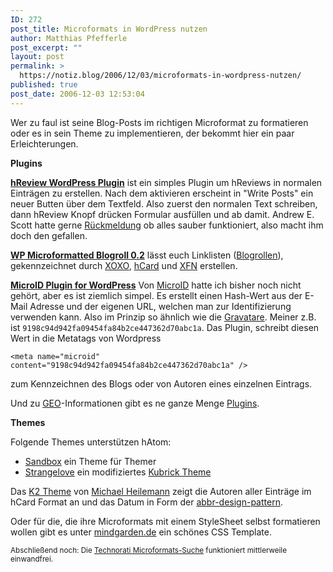 ```yaml
---
ID: 272
post_title: Microformats in WordPress nutzen
author: Matthias Pfefferle
post_excerpt: ""
layout: post
permalink: >
  https://notiz.blog/2006/12/03/microformats-in-wordpress-nutzen/
published: true
post_date: 2006-12-03 12:53:04
---
```

Wer zu faul ist seine Blog-Posts im richtigen Microformat zu formatieren oder es in sein Theme zu implementieren, der bekommt hier ein paar Erleichterungen.

<strong>Plugins</strong>

<strong><a href="http://www.aes.id.au/?page_id=28">hReview WordPress Plugin</a></strong> ist ein simples Plugin um hReviews in normalen Einträgen zu erstellen. Nach dem aktivieren erscheint in "Write Posts" ein neuer Butten über dem Textfeld. Also zuerst den normalen Text schreiben, dann hReview Knopf drücken Formular ausfüllen und ab damit. Andrew E. Scott hatte gerne <a href="http://www.aes.id.au/?page_id=28#comments">Rückmeldung</a> ob alles sauber funktioniert, also macht ihm doch den gefallen.

<strong><a href="http://factorycity.net/projects/wp-microformatted-blogroll/">WP Microformatted Blogroll 0.2</a></strong> lässt euch Linklisten (<a href="http://de.wikipedia.org/wiki/Blogrolle">Blogrollen</a>), gekennzeichnet durch <a href="http://microformats.org/wiki/xoxo">XOXO</a>, <a href="http://microformats.org/wiki/hcard">hCard</a> und <a href="http://xmpg.org/xfn">XFN</a> erstellen.

<strong><a href="http://www.richardkmiller.com/blog/archives/2006/03/microid-plugin-for-wordpress">MicroID Plugin for WordPress</a></strong> Von <a href="http://www.microid.org/">MicroID</a> hatte ich bisher noch nicht gehört, aber es ist ziemlich simpel. Es erstellt einen Hash-Wert aus der E-Mail Adresse und der eigenen URL, welchen man zur Identifizierung verwenden kann. Also im Prinzip so ähnlich wie die <a href="http://www.gravatar.com">Gravatare</a>. Meiner z.B. ist <code>9198c94d942fa09454fa84b2ce447362d70abc1a</code>. Das Plugin, schreibt diesen Wert in die Metatags von Wordpress
<pre><code>&lt;meta name="microid" content="9198c94d942fa09454fa84b2ce447362d70abc1a" /&gt;</code></pre> zum Kennzeichnen des Blogs oder von Autoren eines einzelnen Eintrags.

Und zu <a href="http://microformats.org/wiki/geo">GEO</a>-Informationen gibt es ne ganze Menge <a href="http://wp-plugins.net/?filter=geo">Plugins</a>.

<strong>Themes</strong>

Folgende Themes unterstützen hAtom:
<ul>
<li><a href="http://www.plaintxt.org/themes/sandbox/">Sandbox</a> ein Theme für Themer</li>
<li><a href="http://www.whump.com/dropbox/Strangelove.zip">Strangelove</a> ein modifiziertes <a href="http://binarybonsai.com/wordpress/kubrick/">Kubrick Theme</a></li>
</ul>

Das <a href="http://getk2.com">K2 Theme</a> von <a href="http://binarybonsai.com/about/">Michael Heilemann</a> zeigt die Autoren aller Einträge im hCard Format an und das Datum in Form der <a href="http://microformats.org/wiki/abbr-design-pattern">abbr-design-pattern</a>.

Oder für die, die ihre Microformats mit einem StyleSheet selbst formatieren wollen gibt es unter <a href="http://www.mindgarden.de/downloads/microformats.css">mindgarden.de</a> ein schönes CSS Template.

<small>Abschließend noch: Die <a href="http://kitchen.technorati.com/search/notiz.blog">Technorati Microformats-Suche</a> funktioniert mittlerweile einwandfrei.</small>